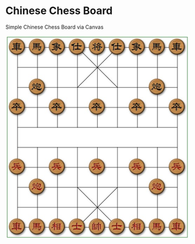 # Chinese Chess Board
Simple Chinese Chess Board via Canvas

![Demo image](https://github.com/Puskin2911/CCBoard/blob/master/refs/demo.jpg)
